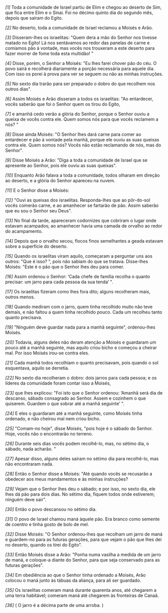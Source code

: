 *[1]* Toda a comunidade de Israel partiu de Elim e chegou ao deserto de Sim, que fica entre Elim e o Sinai. Foi no décimo quinto dia do segundo mês, depois que saíram do Egito.

*[2]* No deserto, toda a comunidade de Israel reclamou a Moisés e Arão.

*[3]* Disseram-lhes os israelitas: "Quem dera a mão do Senhor nos tivesse matado no Egito! Lá nos sentávamos ao redor das panelas de carne e comíamos pão à vontade, mas vocês nos trouxeram a este deserto para fazer morrer de fome toda esta multidão! "

*[4]* Disse, porém, o Senhor a Moisés: "Eu lhes farei chover pão do céu. O povo sairá e recolherá diariamente a porção necessária para aquele dia. Com isso os porei à prova para ver se seguem ou não as minhas instruções.

*[5]* No sexto dia trarão para ser preparado o dobro do que recolhem nos outros dias".

*[6]* Assim Moisés e Arão disseram a todos os israelitas: "Ao entardecer, vocês saberão que foi o Senhor quem os tirou do Egito,

*[7]* e amanhã cedo verão a glória do Senhor, porque o Senhor ouviu a queixa de vocês contra ele. Quem somos nós para que vocês reclamem a nós? "

*[8]* Disse ainda Moisés: "O Senhor lhes dará carne para comer ao entardecer e pão à vontade pela manhã, porque ele ouviu as suas queixas contra ele. Quem somos nós? Vocês não estão reclamando de nós, mas do Senhor".

*[9]* Disse Moisés a Arão: "Diga a toda a comunidade de Israel que se apresente ao Senhor, pois ele ouviu as suas queixas".

*[10]* Enquanto Arão falava a toda a comunidade, todos olharam em direção ao deserto, e a glória do Senhor apareceu na nuvem.

*[11]* E o Senhor disse a Moisés:

*[12]* "Ouvi as queixas dos israelitas. Responda-lhes que ao pôr-do-sol vocês comerão carne, e ao amanhecer se fartarão de pão. Assim saberão que eu sou o Senhor seu Deus".

*[13]* No final da tarde, apareceram codornizes que cobriram o lugar onde estavam acampados; ao amanhecer havia uma camada de orvalho ao redor do acampamento.

*[14]* Depois que o orvalho secou, flocos finos semelhantes a geada estavam sobre a superfície do deserto.

*[15]* Quando os israelitas viram aquilo, começaram a perguntar uns aos outros: "Que é isso? ", pois não sabiam do que se tratava. Disse-lhes Moisés: "Este é o pão que o Senhor lhes deu para comer.

*[16]* Assim ordenou o Senhor: ‘Cada chefe de família recolha o quanto precisar: um jarro para cada pessoa da sua tenda’ ".

*[17]* Os israelitas fizeram como lhes fora dito; alguns recolheram mais, outros menos.

*[18]* Quando mediram com o jarro, quem tinha recolhido muito não teve demais, e não faltou a quem tinha recolhido pouco. Cada um recolheu tanto quanto precisava.

*[19]* "Ninguém deve guardar nada para a manhã seguinte", ordenou-lhes Moisés.

*[20]* Todavia, alguns deles não deram atenção a Moisés e guardaram um pouco até a manhã seguinte, mas aquilo criou bicho e começou a cheirar mal. Por isso Moisés irou-se contra eles.

*[21]* Cada manhã todos recolhiam o quanto precisavam, pois quando o sol esquentava, aquilo se derretia.

*[22]* No sexto dia recolheram o dobro: dois jarros para cada pessoa; e os líderes da comunidade foram contar isso a Moisés,

*[23]* que lhes explicou: "Foi isto que o Senhor ordenou: ‘Amanhã será dia de descanso, sábado consagrado ao Senhor. Assem e cozinhem o que quiserem. Guardem o que sobrar até a manhã seguinte’ ".

*[24]* E eles o guardaram até a manhã seguinte, como Moisés tinha ordenado, e não cheirou mal nem criou bicho.

*[25]* "Comam-no hoje", disse Moisés, "pois hoje é o sábado do Senhor. Hoje, vocês não o encontrarão no terreno.

*[26]* Durante seis dias vocês podem recolhê-lo, mas, no sétimo dia, o sábado, nada acharão. "

*[27]* Apesar disso, alguns deles saíram no sétimo dia para recolhê-lo, mas não encontraram nada.

*[28]* Então o Senhor disse a Moisés: "Até quando vocês se recusarão a obedecer aos meus mandamentos e às minhas instruções?

*[29]* Vejam que o Senhor lhes deu o sábado; e por isso, no sexto dia, ele lhes dá pão para dois dias. No sétimo dia, fiquem todos onde estiverem; ninguém deve sair".

*[30]* Então o povo descansou no sétimo dia.

*[31]* O povo de Israel chamou maná àquele pão. Era branco como semente de coentro e tinha gosto de bolo de mel.

*[32]* Disse Moisés: "O Senhor ordenou-lhes que recolham um jarro de maná e guardem-no para as futuras gerações, para que vejam o pão que lhes dei no deserto, quando os tirei do Egito".

*[33]* Então Moisés disse a Arão: "Ponha numa vasilha a medida de um jarro de maná, e coloque-a diante do Senhor, para que seja conservado para as futuras gerações".

*[34]* Em obediência ao que o Senhor tinha ordenado a Moisés, Arão colocou o maná junto às tábuas da aliança, para ali ser guardado.

*[35]* Os israelitas comeram maná durante quarenta anos, até chegarem a uma terra habitável; comeram maná até chegarem às fronteiras de Canaã.

*[36]* ( O jarro é a décima parte de uma arroba. )

